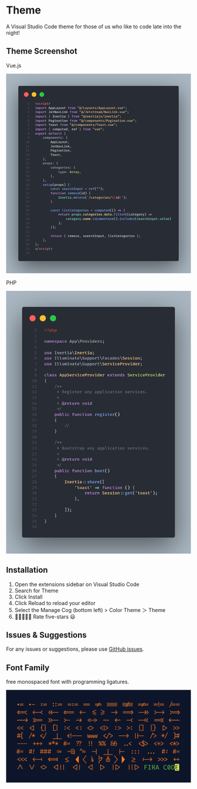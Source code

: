 # Theme

A Visual Studio Code theme for those of us who like to code late into the night!

## Theme Screenshot

Vue.js

![Screenshot - Theme](/images/code1.png)

PHP

![Screenshot - Theme](/images/code2.png)

## Installation

1. Open the extensions sidebar on Visual Studio Code
1. Search for Theme
1. Click Install
1. Click Reload to reload your editor
1. Select the Manage Cog (bottom left) > Color Theme ＞ Theme
1. 🌟🌟🌟🌟🌟 Rate five-stars 😃

## Issues & Suggestions

For any issues or suggestions, please use [GitHub issues](https://github.com/tal7aouy/theme/issues).

## Font Family

free monospaced font with programming ligatures.

![Screenshot - Theme](/images/fira.png)
